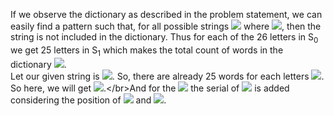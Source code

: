 If we observe the dictionary as described in the problem statement, we can easily find a pattern such that, for all possible strings ![](https://latex.codecogs.com/svg.image?s) where ![](https://latex.codecogs.com/svg.image?s_{0}&space;=&space;s_{1}), then the string is not included in the dictionary. Thus for each of the 26 letters in 
S<sub>0</sub> we get 25 letters in S<sub>1</sub> which makes the total count of words in the dictionary ![](https://latex.codecogs.com/svg.image?25&space;\times&space;26&space;=&space;650).</br>
Let our given string is ![](https://latex.codecogs.com/svg.image?s). So, there are already 25 words for each letters ![](https://latex.codecogs.com/svg.image?a,b,c,...,s_{0}). 
So here, we will get ![](https://latex.codecogs.com/svg.image?25\times(\textit{no.&space;of&space;letters&space;before&space;}s_0)).</br>And for the ![](https://latex.codecogs.com/svg.image?s_1)
 the serial of ![](https://latex.codecogs.com/svg.image?s_1) is added considering the position of ![](https://latex.codecogs.com/svg.image?s_1) and 
![](https://latex.codecogs.com/svg.image?s_0).
